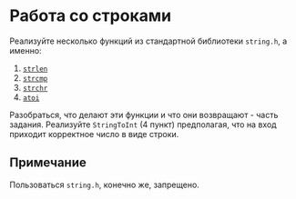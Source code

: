# Работа со строками

Реализуйте несколько функций из стандартной библиотеки `string.h`, а именно:

1. [`strlen`](https://en.cppreference.com/w/c/string/byte/strlen)
2. [`strcmp`](https://en.cppreference.com/w/c/string/byte/strcmp)
3. [`strchr`](https://en.cppreference.com/w/c/string/byte/strchr)
4. [`atoi`](https://en.cppreference.com/w/c/string/byte/atoi)

Разобраться, что делают эти функции и что они возвращают - часть задания. Реализуйте `StringToInt` (4 пункт) предполагая, что на вход приходит корректное число в виде строки. 

## Примечание

Пользоваться `string.h`, конечно же, запрещено.
